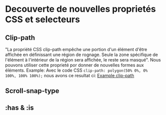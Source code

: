 # Decouverte de nouvelles proprietés CSS et selecteurs
## Clip-path
"La propriété CSS clip-path empêche une portion d'un élément d'être affichée en définissant une région de rognage. Seule la zone spécifique de l'élément à l'intérieur de la région sera affichée, le reste sera masqué". Nous pouvons utiliser cette proprieté por donner de nouvelles formes aux éléments.
Example:
Avec le code CSS `clip-path: polygon(50% 0%, 0% 100%, 100% 100%);` nous avons ce resultat ci: [Example clip-path]([https://www.example.com](http://www.cepegra-labs.be/webdesign/fed2023/alexandra/html+css/Untitled.png)http://www.cepegra-labs.be/webdesign/fed2023/alexandra/html+css/Untitled.png)

## Scroll-snap-type

## :has & :is
